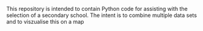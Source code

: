 This repository is intended to contain Python code for assisting with the selection of a secondary school.  The intent is to combine multiple data sets and to viszualise this on a map
